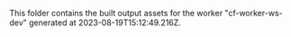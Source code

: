 This folder contains the built output assets for the worker "cf-worker-ws-dev" generated at 2023-08-19T15:12:49.216Z.